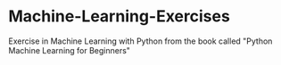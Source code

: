 # Machine-Learning-Exercises
Exercise in Machine Learning with Python from the book called "Python Machine Learning for Beginners"
